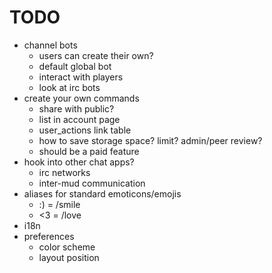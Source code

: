 
TODO
====

- channel bots
	- users can create their own?
	- default global bot
	- interact with players
	- look at irc bots
- create your own commands
	- share with public?
	- list in account page
	- user_actions link table
	- how to save storage space? limit? admin/peer review?
	- should be a paid feature
- hook into other chat apps?
	- irc networks
	- inter-mud communication
- aliases for standard emoticons/emojis
	- :) = /smile
	- <3 = /love
- i18n
- preferences
	- color scheme
	- layout position